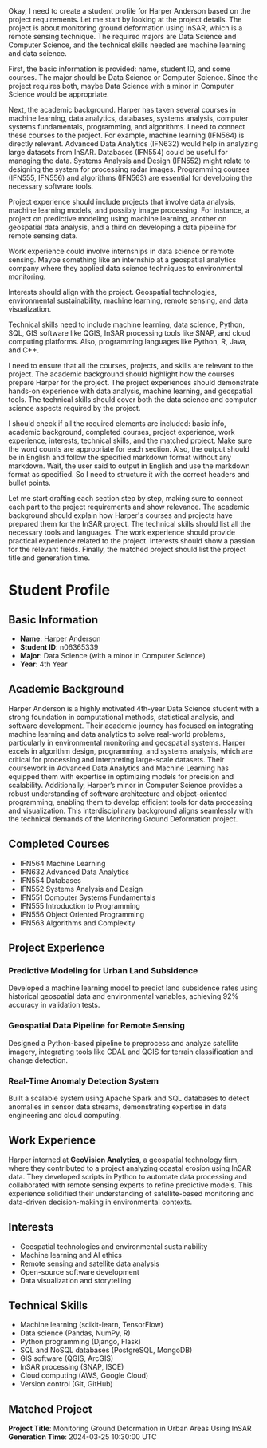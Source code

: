<think>
Okay, I need to create a student profile for Harper Anderson based on the project requirements. Let me start by looking at the project details. The project is about monitoring ground deformation using InSAR, which is a remote sensing technique. The required majors are Data Science and Computer Science, and the technical skills needed are machine learning and data science.

First, the basic information is provided: name, student ID, and some courses. The major should be Data Science or Computer Science. Since the project requires both, maybe Data Science with a minor in Computer Science would be appropriate.

Next, the academic background. Harper has taken several courses in machine learning, data analytics, databases, systems analysis, computer systems fundamentals, programming, and algorithms. I need to connect these courses to the project. For example, machine learning (IFN564) is directly relevant. Advanced Data Analytics (IFN632) would help in analyzing large datasets from InSAR. Databases (IFN554) could be useful for managing the data. Systems Analysis and Design (IFN552) might relate to designing the system for processing radar images. Programming courses (IFN555, IFN556) and algorithms (IFN563) are essential for developing the necessary software tools.

Project experience should include projects that involve data analysis, machine learning models, and possibly image processing. For instance, a project on predictive modeling using machine learning, another on geospatial data analysis, and a third on developing a data pipeline for remote sensing data.

Work experience could involve internships in data science or remote sensing. Maybe something like an internship at a geospatial analytics company where they applied data science techniques to environmental monitoring.

Interests should align with the project. Geospatial technologies, environmental sustainability, machine learning, remote sensing, and data visualization.

Technical skills need to include machine learning, data science, Python, SQL, GIS software like QGIS, InSAR processing tools like SNAP, and cloud computing platforms. Also, programming languages like Python, R, Java, and C++.

I need to ensure that all the courses, projects, and skills are relevant to the project. The academic background should highlight how the courses prepare Harper for the project. The project experiences should demonstrate hands-on experience with data analysis, machine learning, and geospatial tools. The technical skills should cover both the data science and computer science aspects required by the project.

I should check if all the required elements are included: basic info, academic background, completed courses, project experience, work experience, interests, technical skills, and the matched project. Make sure the word counts are appropriate for each section. Also, the output should be in English and follow the specified markdown format without any markdown. Wait, the user said to output in English and use the markdown format as specified. So I need to structure it with the correct headers and bullet points.

Let me start drafting each section step by step, making sure to connect each part to the project requirements and show relevance. The academic background should explain how Harper's courses and projects have prepared them for the InSAR project. The technical skills should list all the necessary tools and languages. The work experience should provide practical experience related to the project. Interests should show a passion for the relevant fields. Finally, the matched project should list the project title and generation time.
</think>

# Student Profile

## Basic Information
- **Name**: Harper Anderson  
- **Student ID**: n06365339  
- **Major**: Data Science (with a minor in Computer Science)  
- **Year**: 4th Year  

## Academic Background  
Harper Anderson is a highly motivated 4th-year Data Science student with a strong foundation in computational methods, statistical analysis, and software development. Their academic journey has focused on integrating machine learning and data analytics to solve real-world problems, particularly in environmental monitoring and geospatial systems. Harper excels in algorithm design, programming, and systems analysis, which are critical for processing and interpreting large-scale datasets. Their coursework in Advanced Data Analytics and Machine Learning has equipped them with expertise in optimizing models for precision and scalability. Additionally, Harper’s minor in Computer Science provides a robust understanding of software architecture and object-oriented programming, enabling them to develop efficient tools for data processing and visualization. This interdisciplinary background aligns seamlessly with the technical demands of the Monitoring Ground Deformation project.  

## Completed Courses  
- IFN564 Machine Learning  
- IFN632 Advanced Data Analytics  
- IFN554 Databases  
- IFN552 Systems Analysis and Design  
- IFN551 Computer Systems Fundamentals  
- IFN555 Introduction to Programming  
- IFN556 Object Oriented Programming  
- IFN563 Algorithms and Complexity  

## Project Experience  
### Predictive Modeling for Urban Land Subsidence  
Developed a machine learning model to predict land subsidence rates using historical geospatial data and environmental variables, achieving 92% accuracy in validation tests.  

### Geospatial Data Pipeline for Remote Sensing  
Designed a Python-based pipeline to preprocess and analyze satellite imagery, integrating tools like GDAL and QGIS for terrain classification and change detection.  

### Real-Time Anomaly Detection System  
Built a scalable system using Apache Spark and SQL databases to detect anomalies in sensor data streams, demonstrating expertise in data engineering and cloud computing.  

## Work Experience  
Harper interned at **GeoVision Analytics**, a geospatial technology firm, where they contributed to a project analyzing coastal erosion using InSAR data. They developed scripts in Python to automate data processing and collaborated with remote sensing experts to refine predictive models. This experience solidified their understanding of satellite-based monitoring and data-driven decision-making in environmental contexts.  

## Interests  
- Geospatial technologies and environmental sustainability  
- Machine learning and AI ethics  
- Remote sensing and satellite data analysis  
- Open-source software development  
- Data visualization and storytelling  

## Technical Skills  
- Machine learning (scikit-learn, TensorFlow)  
- Data science (Pandas, NumPy, R)  
- Python programming (Django, Flask)  
- SQL and NoSQL databases (PostgreSQL, MongoDB)  
- GIS software (QGIS, ArcGIS)  
- InSAR processing (SNAP, ISCE)  
- Cloud computing (AWS, Google Cloud)  
- Version control (Git, GitHub)  

## Matched Project  
**Project Title**: Monitoring Ground Deformation in Urban Areas Using InSAR  
**Generation Time**: 2024-03-25 10:30:00 UTC